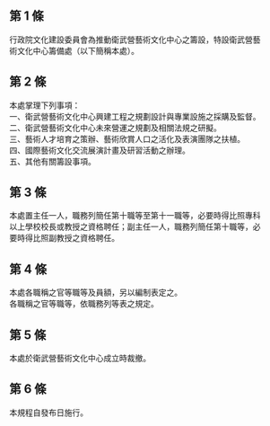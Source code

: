 第 1 條
-------
行政院文化建設委員會為推動衛武營藝術文化中心之籌設，特設衛武營藝  
術文化中心籌備處（以下簡稱本處）。

第 2 條
-------
本處掌理下列事項：  
一、衛武營藝術文化中心興建工程之規劃設計與專業設施之採購及監督。  
二、衛武營藝術文化中心未來營運之規劃及相關法規之研擬。  
三、藝術人才培育之策辦、藝術欣賞人口之活化及表演團隊之扶植。  
四、國際藝術文化交流展演計畫及研習活動之辦理。  
五、其他有關籌設事項。

第 3 條
-------
本處置主任一人，職務列簡任第十職等至第十一職等，必要時得比照專科  
以上學校校長或教授之資格聘任；副主任一人，職務列簡任第十職等，必  
要時得比照副教授之資格聘任。

第 4 條
-------
本處各職稱之官等職等及員額，另以編制表定之。  
各職稱之官等職等，依職務列等表之規定。

第 5 條
-------
本處於衛武營藝術文化中心成立時裁撤。

第 6 條
-------
本規程自發布日施行。

